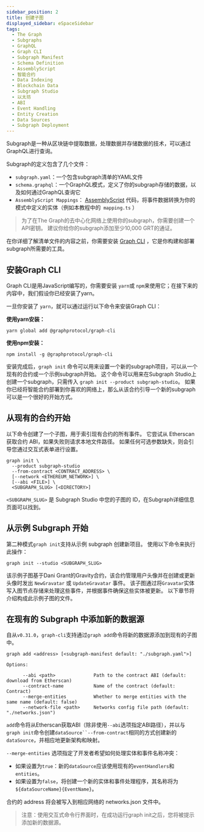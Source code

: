 ```yaml
---
sidebar_position: 2
title: 创建子图
displayed_sidebar: eSpaceSidebar
tags:
  - The Graph
  - Subgraphs
  - GraphQL
  - Graph CLI
  - Subgraph Manifest
  - Schema Definition
  - AssemblyScript
  - 智能合约
  - Data Indexing
  - Blockchain Data
  - Subgraph Studio
  - 以太坊
  - ABI
  - Event Handling
  - Entity Creation
  - Data Sources
  - Subgraph Deployment
---
```



Subgraph是一种从区块链中提取数据，处理数据并存储数据的技术，可以通过GraphQL进行查询。

Subgraph的定义包含了几个文件：

- `subgraph.yaml`：一个包含subgraph清单的YAML文件
- `schema.graphql`：一个GraphQL模式，定义了你的subgraph存储的数据，以及如何通过GraphQL查询它
- `AssemblyScript Mappings`： [AssemblyScript](https://github.com/AssemblyScript/assemblyscript) 代码，将事件数据转换为你的模式中定义的实体（例如本教程中的` mapping.ts` ）

> 为了在The Graph的去中心化网络上使用你的subgraph，你需要创建一个API密钥。 建议你给你的subgraph添加至少10,000 GRT的通证。

在你详细了解清单文件的内容之前，你需要安装 [Graph CLI](https://github.com/graphprotocol/graph-cli) ，它是你构建和部署subgraph所需要的工具。

## 安装Graph CLI

Graph CLI是用JavaScript编写的，你需要安装 `yarn`或 `npm`来使用它；在接下来的内容中，我们假设你已经安装了yarn。

一旦你安装了 `yarn`，就可以通过运行以下命令来安装Graph CLI：

**使用yarn安装：**

`yarn global add @graphprotocol/graph-cli`

**使用npm安装：**

`npm install -g @graphprotocol/graph-cli`

安装完成后，`graph init` 命令可以用来设置一个新的subgraph项目，可以从一个现有的合约或一个示例subgraph开始。 这个命令可以用来在Subgraph Studio上创建一个subgraph，只需传入 `graph init --product subgraph-studio`。 如果你已经将智能合约部署到你喜欢的网络上，那么从该合约引导一个新的subgraph可以是一个很好的开始方式。

## 从现有的合约开始

以下命令创建了一个子图，用于索引现有合约的所有事件。 它尝试从 Etherscan 获取合约 ABI，如果失败则请求本地文件路径。 如果任何可选参数缺失，则会引导您通过交互式表单进行设置。

```
graph init \
  --product subgraph-studio
  --from-contract <CONTRACT_ADDRESS> \
  [--network <ETHEREUM_NETWORK>] \
  [--abi <FILE>] \
  <SUBGRAPH_SLUG> [<DIRECTORY>]
```

`<SUBGRAPH_SLUG>` 是 Subgraph Studio 中您的子图的 ID，在Subgraph详细信息页面可以找到。

## 从示例 Subgraph 开始

第二种模式`graph init`支持从示例 subgraph 创建新项目。 使用以下命令来执行此操作：

```
graph init --studio <SUBGRAPH_SLUG>
```

该示例子图基于Dani Grant的Gravity合约，该合约管理用户头像并在创建或更新头像时发出 `NewGravatar` 或 `UpdateGravatar` 事件。 该子图通过将`Gravatar`实体写入图节点存储来处理这些事件，并根据事件确保这些实体被更新。 以下章节将介绍构成此示例子图的文件。

## 在现有的 Subgraph 中添加新的数据源

自从`v0.31.0`，`graph-cli`支持通过`graph add`命令将新的数据源添加到现有的子图中。

```
graph add <address> [<subgraph-manifest default: "./subgraph.yaml">]

Options:

      --abi <path>              Path to the contract ABI (default: download from Etherscan)
      --contract-name           Name of the contract (default: Contract)
      --merge-entities          Whether to merge entities with the same name (default: false)
      --network-file <path>     Networks config file path (default: "./networks.json")
```

`add`命令将从Etherscan获取ABI（除非使用`--abi`选项指定ABI路径），并以与`graph init`命令创建`dataSource``--from-contract`相同的方式创建新的`dataSource`，并相应地更新架构和映射。

`--merge-entities` 选项指定了开发者希望如何处理实体和事件名称冲突：

- 如果设置为`true`：新的`dataSource`应该使用现有的`eventHandlers`和`entities`。
- 如果设置为`false`，将创建一个新的实体和事件处理程序，其名称将为`${dataSourceName}{EventName}`。

合约的 address 将会被写入到相应网络的 networks.json 文件中。

> 注意：使用交互式命令行界面时，在成功运行graph init之后，您将被提示添加新的数据源。
